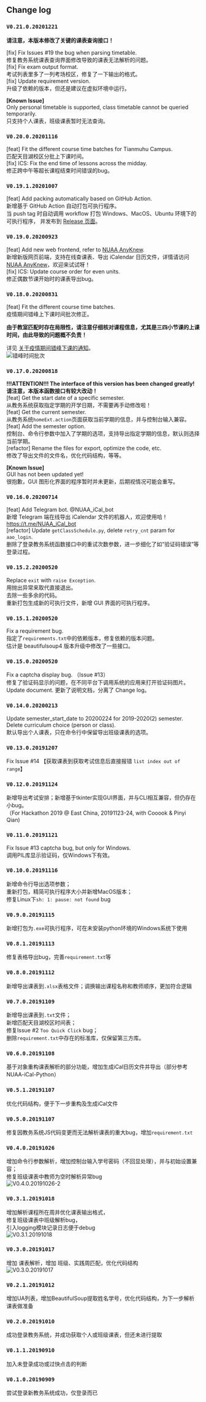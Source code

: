 ## Change log

### `V0.21.0.20201221`

**请注意，本版本修改了关键的课表查询接口！**  

[fix] Fix Issues #19 the bug when parsing timetable.  
修复教务系统课表查询界面修改导致的课表无法解析的问题。  
[fix] Fix exam output format.  
考试列表里多了一列考场校区，修复了一下输出的格式。  
[fix] Update requirement version.    
升级了依赖的版本，但还是建议在虚拟环境中运行。  

**[Known Issue]**  
Only personal timetable is supported, class timetable cannot be queried temporarily.  
只支持个人课表，班级课表暂时无法查询。  


### `V0.20.0.20201116`

[feat] Fit the different course time batches for Tianmuhu Campus.   
匹配天目湖校区分批上下课时间。  
[fix] ICS: Fix the end time of lessons across the midday.   
修正跨中午等超长课程结束时间错误的bug。


### `V0.19.1.20201007`
  
[feat] Add packing automatically based on GitHub Action.   
新增基于 GitHub Action 自动打包可执行程序。  
当 push tag 时自动调用 workflow 打包 Windows、MacOS、Ubuntu 环境下的可执行程序，
并发布到 [Release 页面](https://github.com/miaotony/NUAA_ClassSchedule/releases/)。  


### `V0.19.0.20200923`
  
[feat] Add new web frontend, refer to [NUAA AnyKnew](https://anyknew.a2os.club/Schedule?from=github).  
新增新版网页前端，支持在线查课表、导出 iCalendar 日历文件，详情请访问 [NUAA AnyKnew](https://anyknew.a2os.club/Schedule?from=github)，欢迎来试试呀！     
[fix] ICS: Update course order for even units.   
修正偶数节课开始时的课表导出bug。  


### `V0.18.0.20200831`
  
[feat] Fit the different course time batches.  
疫情期间错峰上下课时间批次修正。  

**由于教室匹配时存在局限性，请注意仔细核对课程信息，尤其是三四小节课的上课时间，由此导致的问题概不负责！**   

详见 [关于疫情期间错峰下课的通知](http://aao.nuaa.edu.cn/2020/0828/c11066a213716/page.htm)。  
![错峰时间批次](img/DifferentCourseBatches.png)  


### `V0.17.0.20200818`

**!!!ATTENTION!!! The interface of this version has been changed greatly!**    
**请注意，本版本函数接口有较大改动！**    
[feat] Get the start date of a specific semester.   
从教务系统获取指定学期的开学日期，不需要再手动修改啦！  
[feat] Get the current semester.   
从教务系统`homeExt.action`页面获取当前学期的信息，并与控制台输入兼容。  
[feat] Add the semester option.   
控制台、命令行参数中加入了学期的选项，支持导出指定学期的信息，默认则选择当前学期。  
[refactor] Rename the files for export, optimize the code, etc.   
修改了导出文件的文件名，优化代码结构，等等。  

**[Known Issue]**  
GUI has not been updated yet!   
很抱歉，GUI 图形化界面的程序暂时并未更新，后期视情况可能会重写。  


### `V0.16.0.20200714`

[feat] Add Telegram bot.  @NUAA_iCal_bot   
新增 Telegram 端在线导出 iCalendar 文件的机器人，欢迎使用哈！  https://t.me/NUAA_iCal_bot  
[refactor] Update `getClassSchedule.py`, delete `retry_cnt` param for `aao_login`.  
删除了登录教务系统函数接口中的重试次数参数，进一步细化了如“验证码错误”等登录过程。  

### `V0.15.2.20200520`

Replace `exit` with `raise Exception`.  
用抛出异常来取代直接退出。  
去除一些多余的代码。  
重新打包生成新的可执行文件，新增 GUI 界面的可执行程序。  

### `V0.15.1.20200520`

Fix a requirement bug.  
指定了`requirements.txt`中的依赖版本，修复依赖的版本问题。  
估计是 beautifulsoup4 版本升级中修改了一些接口。  

### `V0.15.0.20200520`

Fix a captcha display bug. （Issue #13）  
修复了验证码显示的问题，在不同平台下调用系统的应用来打开验证码图片。  
Update document. 更新了说明文档，分离了 Change log。

### `V0.14.0.20200213`

Update semester_start_date to 20200224 for 2019-2020(2) semester. Delete curriculum choice (person or class).   
默认导出个人课表，只在命令行中保留导出班级课表的选项。  

### `V0.13.0.20191207` 

Fix Issue #14 【获取课表到获取考试信息后直接报错 `list index out of range`】

### `V0.12.0.20191124` 

新增导出考试安排；新增基于tkinter实现GUI界面，并与CLI相互兼容，但仍存在小bug。  
（For Hackathon 2019 @ East China, 20191123-24, with Cooook & Pinyi Qian)    

### `V0.11.0.20191121` 

Fix Issue #13 captcha bug, but only for Windows.  
调用PIL库显示验证码，仅Windows下有效。    

### `V0.10.0.20191116` 

新增命令行导出选项参数；  
重新打包，精简可执行程序大小并新增MacOS版本；  
修复Linux下`sh: 1: pause: not found` bug  

### `V0.9.0.20191115` 

新增打包为`.exe`可执行程序，可在未安装python环境的Windows系统下使用  

### `V0.8.1.20191113` 

修复表格导出bug，完善`requirement.txt`等  

### `V0.8.0.20191112` 

新增导出课表到`.xlsx`表格文件；调换输出课程名称和教师顺序，更加符合逻辑   

### `V0.7.0.20191109` 

新增导出课表到`.txt`文件；  
新增匹配天目湖校区时间表；  
修复Issue #2 `Too Quick Click` bug；  
删除`requirement.txt`中存在的标准库，仅保留第三方库。  

### `V0.6.0.20191108` 

基于对象重构课表解析的部分功能，增加生成iCal日历文件并导出（部分参考NUAA-iCal-Python）  

### `V0.5.1.20191107`

优化代码结构，便于下一步重构及生成iCal文件  

### `V0.5.0.20191107` 

修复因教务系统JS代码变更而无法解析课表的重大bug，增加`requirement.txt`

### `V0.4.0.20191026` 

增加命令行参数解析，增加控制台输入学号密码（不回显处理），并与初始设置兼容；  
修复班级课表中教师为空时解析异常bug  
![V0.4.0.20191026-2](img/V0.4.0.20191026-2.png)  

### `V0.3.1.20191018` 

增加解析课程所在周并优化课表输出格式，  
修复班级课表中班级解析bug，  
引入logging模块记录日志便于debug  
![V0.3.1.20191018](img/V0.3.1.20191018.png)

### `V0.3.0.20191017` 

增加 课表解析，增加 班级、实践周匹配，优化代码结构   
![V0.3.0.20191017](img/V0.3.0.20191017.png)  

### `V0.2.1.20191012` 

增加UA列表，增加BeautifulSoup提取姓名学号，优化代码结构，为下一步解析课表做准备  

### `V0.2.0.20191010` 

成功登录教务系统，并成功获取个人或班级课表，但还未进行提取  

### `V0.1.1.20190910` 

加入未登录成功或过快点击的判断  

### `V0.1.0.20190909` 

尝试登录新教务系统成功，仅登录而已  


